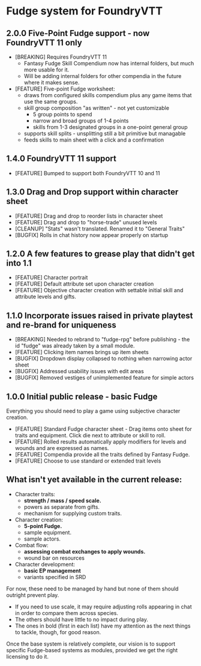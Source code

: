 # Fudge system for FoundryVTT

## 2.0.0    Five-Point Fudge support - now FoundryVTT 11 only
- [BREAKING] Requires FoundryVTT 11 
  * Fantasy Fudge Skill Compendium now has internal folders, but much more usable for it. 
  * Will be adding internal folders for other compendia in the future where it makes sense.
- [FEATURE] Five-point Fudge worksheet: 
  * draws from configured skills compendium plus any game items that use the same groups.
  * skill group composition "as written" - not yet customizable
    * 5 group points to spend
    * narrow and broad groups of 1-4 points
    * skills from 1-3 designated groups in a one-point general group
  * supports skill splits - unsplitting still a bit primitive but managable
  * feeds skills to main sheet with a  click and a confirmation

## 1.4.0    FoundryVTT 11 support
- [FEATURE] Bumped to support both FoundryVTT 10 and 11

## 1.3.0    Drag and Drop support within character sheet
- [FEATURE] Drag and drop to reorder lists in character sheet
- [FEATURE] Drag and drop to "horse-trade" unused levels
- [CLEANUP] "Stats" wasn't translated. Renamed it to "General Traits"
- [BUGFIX] Rolls in chat history now appear properly on startup

## 1.2.0    A few features to grease play that didn't get into 1.1
- [FEATURE] Character portrait
- [FEATURE] Default attribute set upon character creation
- [FEATURE] Objective character creation with settable initial skill and attribute levels and gifts.

## 1.1.0    Incorporate issues raised in private playtest and re-brand for uniqueness
- [BREAKING] Needed to rebrand to "fudge-rpg" before publishing - the id "fudge" was already taken by a small module.
- [FEATURE] Clicking item names brings up item sheets
- [BUGFIX] Dropdown display collapsed to nothing when narrowing actor sheet
- [BUGFIX] Addressed usability issues with edit areas
- [BUGFIX] Removed vestiges of unimplemented feature for simple actors

## 1.0.0    Initial public release - basic Fudge
Everything you should need to play a game using subjective character creation.
- [FEATURE] Standard Fudge character sheet - Drag items onto sheet for traits and equipment. Click die next to attribute or skill to roll.
- [FEATURE] Rolled results automatically apply modifiers for levels and wounds and are expressed as names.
- [FEATURE] Compendia provide all the traits defined by Fantasy Fudge.
- [FEATURE] Choose to use standard or extended trait levels

## What isn't yet available in the current release:

  - Character traits:
    - **strength / mass / speed scale.**
    - powers as separate from gifts.
    - mechanism for supplying custom traits.
  - Character creation:
    - **5-point Fudge.**
    - sample equipment.
    - sample actors.
  - Combat flow: 
    - **assessing combat exchanges to apply wounds.**
    - wound bar on resources
  - Character development:
    - **basic EP management** 
    - variants specified in SRD

For now, these need to be managed by hand but none of them should outright prevent play. 
* If you need to use scale, it may require adjusting rolls appearing in chat in order to compare them across species. 
* The others should have little to no impact during play.
* The ones in bold (first in each list) have my attention as the next things to tackle, though, for good reason.

Once the base system is relatively complete, our vision is to support specific Fudge-based systems as modules, 
provided we get the right licensing to do it.
